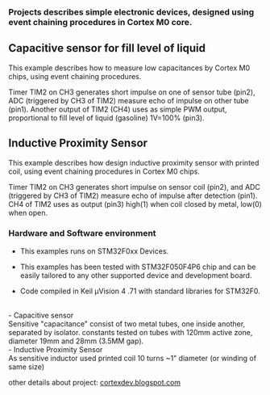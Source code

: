 <h3>Projects describes simple electronic devices, designed using event chaining procedures in Cortex M0 core.</h3>

<h2>Capacitive sensor for fill level of liquid</h2>
This example describes how to measure low capacitances by Cortex M0 chips, using event chaining procedures.

 Timer TIM2 on CH3 generates short impulse on one of sensor tube (pin2),
 ADC (triggered by CH3 of TIM2) measure echo of impulse on other tube (pin1).
 Another output of TIM2 (CH4) uses as simple PWM output, 
 proportional to fill level of liquid (gasoline) 1V=100% (pin3).

<h2>Inductive Proximity Sensor</h2>
This example describes how design inductive proximity sensor with printed coil, 
using event chaining procedures in Cortex M0 chips.

 Timer TIM2 on CH3 generates short impulse on sensor coil (pin2),
 and ADC (triggered by CH3 of TIM2) measure echo of impulse after detection (pin1).
 CH4 of TIM2 uses as output (pin3) 
 high(1) when coil closed by metal, low(0) when open.

<h3>Hardware and Software environment</h3>

  - This examples runs on STM32F0xx Devices.
  
  - This examples has been tested with  STM32F050F4P6 chip
     and can be easily tailored to any other supported device and development board.

  - Code compiled in Keil µVision 4 .71 with standard libraries for STM32F0.
 <br>
  - Capacitive sensor <br>
  Sensitive "capacitance" consist of two metal tubes, one inside another, separated by isolator.
  constants tested on tubes with 120mm active zone, diameter 19mm and 28mm (3.5MM gap).
  <br>
  - Inductive Proximity Sensor<br>
  As sensitive inductor used printed coil 10 turns ~1" diameter (or winding of same size)



other details about project: <a href="http://cortexdev.blogspot.com">cortexdev.blogspot.com</a>
